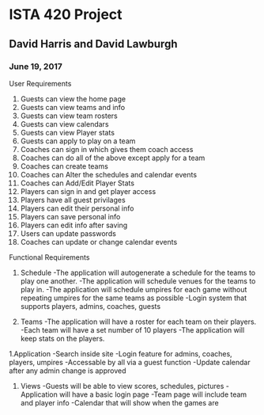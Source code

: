 # ISTA 420 Project
## David Harris and David Lawburgh
### June 19, 2017

User Requirements
1. Guests can view the home page
1. Guests can view teams and info
1. Guests can view team rosters
1. Guests can view calendars
1. Guests can view Player stats
1. Guests can apply to play on a team
1. Coaches can sign in which gives them coach access 
1. Coaches can do all of the above except apply for a team
1. Coaches can create teams
1. Coaches can Alter the schedules and calendar events
1. Coaches can Add/Edit Player Stats
1. Players can sign in and get player access
1. Players have all guest privilages
1. Players can edit their personal info
1. Players can save personal info
1. Players can edit info after saving
1. Users can update passwords
1. Coaches can update or change calendar events


Functional Requirements
1. Schedule
-The application will autogenerate a schedule for the teams to play one another. 
-The application will schedule venues for the teams to play in.
-The application will schedule umpires for each game without repeating umpires for the same teams as possible
-Login system that supports players, admins, coaches, guests

1. Teams
-The application will have a roster for each team on their players.
-Each team  will have a set number of 10 players
-The application will keep stats on the players.

1.Application
-Search inside site
-Login feature for admins, coaches, players, umpires
-Accessable by all via a guest function
-Update calendar after any admin change is approved

1. Views
-Guests will be able to view scores, schedules, pictures
-Application will have a basic login page
-Team page will include team and player info
-Calendar that will show when the games are

